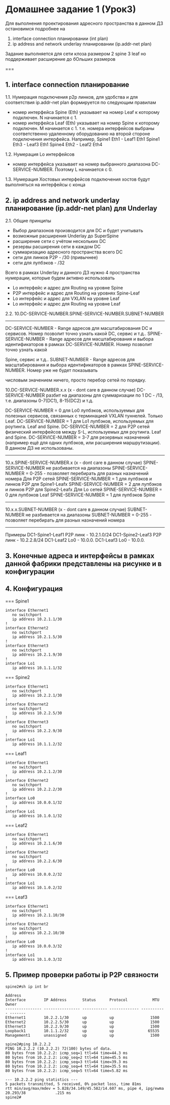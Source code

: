 # Домашнее задание 1 (Урок3)

Для выполнения проектирования адресного пространства в данном ДЗ остановимся подробнее
на
1. interface connection планировании (int plan)
2. ip address and network underlay планировании (ip.addr-net plan)

Задание выполняется для сети клоза размером
2 spine
3 leaf
но поддерживает расширение до бОльших размеров

===

## 1. interface connection планирование

1.1. Нумерация подключения p2p линков, для удобства и для соответствия ip.addr-net plan формируется по следующим правилам
- номер интерфейса Spine (Eth<N>) указывает на номер Leaf<N> к которому подключен. N начинается с 1.
- номер интерфейса Leaf (Eth<M>) указывает на номер Spine<M> к которому подключен. M начинается с 1.
т.е. номера интерфейсов выбраны соответственно удаленному оборудованию на второй стороне подключения интерфейса.
Например,
Spine1 Eth1 - Leaf1 Eth1
Spine1 Eth3 - Leaf3 Eth1
Spine4 Eth2 - Leaf2 Eth4

1.2. Нумерация Lo интерфейсов
- номер интерфейса указывает на номер выбранного диапазона DC-SERVICE-NUMBER. Поэтому L начинается с 0.

1.3. Нумерация Хостовых интерфейсов
подключения хостов будут выполняться на интерфейсы с конца

## 2. ip address and network underlay планирование (ip.addr-net plan) для Underlay

2.1. Общие принципы

- Выбор диапазонов производится для DC и будет учитывать
- возможные расширения Underlay до SuperSpine
- расширение сети с учётом нескольких DC
- резервы расширения сети в каждом DC
- суммаризацию адресного пространства всего DC
- сети для линков P2P - /30 (привычнее)
- сети для лупбэков - /32

Всего в рамках Underlay и данного ДЗ нужно 4 пространства нумерации, которые будем активно использовать
- Lo интерфейс и адрес для Routing на уровне Spine
- P2P интерфейс и адрес для Routing на уровнях Spine-Leaf
- Lo интерфейс и адрес для VXLAN на уровне Leaf
- Lo интерфейс и адрес для Routing на уровне Leaf

2.2.
10.DC-SERVICE-NUMBER.SPINE-SERVICE-NUMBER.SUBNET-NUMBER

---
DC-SERVICE-NUMBER - Range адресов для масштабирования DC и сервисов. Номер позволит точно узнать какой DC, сервис и т.д..
SPINE-SERVICE-NUMBER - Range адресов для масштабирования и выбора идентификаторов в рамках DC-SERVICE-NUMBER. Номер позволит точно узнать какой 

Spine, сервис и т.д..
SUBNET-NUMBER - Range адресов для масштабирования и выбора идентификаторов в рамках SPINE-SERVICE-NUMBER. Номер уже не будет показывать 

числовым значением ничего, просто перебор сетей по порядку.


10.DC-SERVICE-NUMBER.x.x (x - dont care в данном случае)
DC-SERVICE-NUMBER разбит на диапазоны для суммаризации по 1 DC - /13, т.е. диапазоны 0-7(DC1), 8-15(DC2) и т.д.

DC-SERVICE-NUMBER = 0 для Lo0 лупбэков, используемых для полезных сервисов, связанных с терминацией VXLAN туннелей. Только Leaf.
DC-SERVICE-NUMBER = 1 для Lo1 лупбэков, используемых для роутинга. Leaf and Spine.
DC-SERVICE-NUMBER = 2 для P2P сетей физический интерфейсов между S-L, используемых для роутинга. Leaf and Spine.
DC-SERVICE-NUMBER = 3-7 для резервных назначений (например ещё для одних лупбэков, или расширения маршрутизации). В данном ДЗ не использованы.

---
10.x.SPINE-SERVICE-NUMBER.x (x - dont care в данном случае)
SPINE-SERVICE-NUMBER не разбивается на диапазоны
SPINE-SERVICE-NUMBER = 0-255 - позволяет перебирать для разных назначений номера
Для P2P сетей
SPINE-SERVICE-NUMBER = 1 для лупбэков и линков P2P для Spine1-Leafx
SPINE-SERVICE-NUMBER = 2 для лупбэков и линков P2P для Spine2-Leafx
Для Lo сетей
SPINE-SERVICE-NUMBER = 0 для лупбэков Leaf
SPINE-SERVICE-NUMBER = 1 для лупбэков Spine


---
10.x.x.SUBNET-NUMBER (x - dont care в данном случае)
SUBNET-NUMBER не разбивается на диапазоны
SUBNET-NUMBER = 0-255 - позволяет перебирать для разных назначений номера

---
Примеры
DC1-Spine1-Leaf1 P2P линк - 10.2.1.0/24
DC1-Spine2-Leaf3 P2P линк - 10.2.2.8/24
DC1-Leaf2 Lo0 - 10.0.0.
DC1-Leaf3 Lo0 - 10.0.0.

## 3. Конечные адреса и интерфейсы в рамках данной фабрики представлены на рисунке и в конфигурации

## 4. Конфигурация

=== Spine1

```
interface Ethernet1
   no switchport
   ip address 10.2.1.1/30
!
interface Ethernet2
   no switchport
   ip address 10.2.1.5/30
!
interface Ethernet3
   no switchport
   ip address 10.2.1.9/30
!
interface Lo1
   ip address 10.1.1.1/32
```

=== Spine2

```
interface Ethernet1
   no switchport
   ip address 10.2.2.1/30
!
interface Ethernet2
   no switchport
   ip address 10.2.2.5/30
!
interface Ethernet3
   no switchport
   ip address 10.2.2.9/30
!
interface Lo1
   ip address 10.1.1.2/32
```

=== Leaf1

```
interface Ethernet1
   no switchport
   ip address 10.2.1.2/30
!
interface Ethernet2
   no switchport
   ip address 10.2.2.2/30
!
interface Lo0
   ip address 10.0.0.1/32
!
interface Lo1
   ip address 10.1.0.1/32
```

=== Leaf2

```
interface Ethernet1
   no switchport
   ip address 10.2.1.6/30
!
interface Ethernet2
   no switchport
   ip address 10.2.2.6/30
!
interface Lo0
   ip address 10.0.0.2/32
!
interface Lo1
   ip address 10.1.0.2/32
```

=== Leaf3

```
interface Ethernet1
   no switchport
   ip address 10.2.1.10/30
!
interface Ethernet2
   no switchport
   ip address 10.2.2.10/30
!
interface Lo0
   ip address 10.0.0.3/32
!
interface Lo1
   ip address 10.1.0.3/32
```

## 5. Пример проверки работы ip P2P связности

~~~
spine2#sh ip int br
                                                                        Address
Interface        IP Address       Status      Protocol           MTU    Owner
---------------- ---------------- ----------- ------------- ----------- -------
Ethernet1        10.2.2.1/30      up          up                1500
Ethernet2        10.2.2.5/30      up          up                1500
Ethernet3        10.2.2.9/30      up          up                1500
Loopback1        10.1.1.2/32      up          up               65535
Management1      unassigned       up          up                1500

spine2#ping 10.2.2.2
PING 10.2.2.2 (10.2.2.2) 72(100) bytes of data.
80 bytes from 10.2.2.2: icmp_seq=1 ttl=64 time=44.3 ms
80 bytes from 10.2.2.2: icmp_seq=2 ttl=64 time=45.5 ms
80 bytes from 10.2.2.2: icmp_seq=3 ttl=64 time=39.3 ms
80 bytes from 10.2.2.2: icmp_seq=4 ttl=64 time=35.5 ms
80 bytes from 10.2.2.2: icmp_seq=5 ttl=64 time=5.82 ms

--- 10.2.2.2 ping statistics ---
5 packets transmitted, 5 received, 0% packet loss, time 81ms
rtt min/avg/max/mdev = 5.828/34.149/45.582/14.607 ms, pipe 4, ipg/ewma 20.293/38             .215 ms
spine2#
~~~
